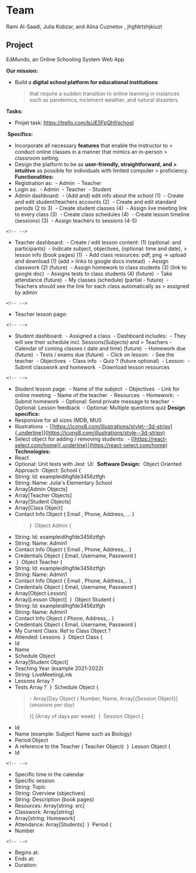 # Team

Rami Al-Saadi, Julia Kobzar, and Alina Cuznetov , jhgfdrtzhjkiuzt

## Project

EdMundo, an Online Schooling System Web App

**Our mission:**
​

- Build a **digital school platform for educational institutions**
  > that require a sudden transition to online learning in instances
  > such as pandemics, inclement weather, and natural disasters.

**Tasks:**
​

- Projet task: https://trello.com/b/JE5FpQhf/school

​
**Specifics:**
​

- Incorporate all necessary **features** that enable the instructor to > conduct online classes in a manner that mimics an in-person > classroom setting.
  ​
- Design the platform to be as **user-friendly, straightforward, and > intuitive** as possible for individuals with limited computer > proficiency.
  ​
  **Functionalities:**
  ​
- Registration as:
  ​ - Admin
  ​ - Teacher
  ​
- Login as:
  ​ - Admin
  ​ - Teacher
  ​ - Student
  ​
- Admin dashboard:
  ​ - (Add and) edit info about the school (1)
  ​ - Create and edit student/teachers accounts (2)
  ​ - Create and edit standard periods (2 to 3)
  ​ - Create student classes (4)
  ​ - Assign live meeting link to every class (3)
  ​ - Create class schedules (4)
  ​ - Create lesson timeline (sessions) (3)
  ​ - Assign teachers to sessions (4-5)
  ​

```{=html}
<!-- -->
```

- Teacher dashboard:
  ​ - Create / edit lesson content: (1) (optional: and participants)
  ​ - Indicate subject, objectives, (optional: time and date), > lesson info (book pages) (1)
  ​ - Add class resources: pdf, png → upload and download (1) (add > links to google docs instead)
  ​ - Assign classwork (2) (future)
  ​ - Assign homework to class students (3) (link to google doc)
  ​ - Assigns tests to class students (4) (future)
  ​ - Take attendance (future)
  ​ - My classes (schedule) (partial - future)
  ​ - Teachers should see the link for each class automatically as > assigned by admin
  ​

```{=html}
<!-- -->
```

- Teacher lesson page:
  ​

```{=html}
<!-- -->
```

- Student dashboard:
  ​ - Assigned a class
  ​ - Dashboard includes:
  ​ - They will see their schedule incl. Sessions(Subjects) and > Teachers
  ​ - Calendar of coming classes ( date and time) (future)
  ​ - Homework due (future)
  ​ - Tests / exams due (future)
  ​ - Click on lesson:
  ​ - See the teacher
  ​ - Objectives
  ​ - Class info
  ​ - Quiz ? (future optional)
  ​ - Lesson:
  ​ - Submit classwork and homework
  ​ - Download lesson resources
  ​

```{=html}
<!-- -->
```

- Student lesson page:
  ​ - Name of the subject
  ​ - Objectives
  ​ - Link for online meeting
  ​ - Name of the teacher
  ​ - Resources
  ​ - Homework:
  ​ - Submit homework
  ​ - Optional: Send private message to teacher
  ​ - Optional: Lesson feedback
  ​ - Optional: Multiple questions quiz
  ​
  **Design specifics:**
  ​
- Responsive for all sizes (MDB, MUI)
  ​
- Illustrations
  ​ - [[https://icons8.com/illustrations/style\--3d-stripy]{.underline}](https://icons8.com/illustrations/style--3d-stripy)
  ​
- Select object for adding / removing students:
  ​ - [[https://react-select.com/home]{.underline}](https://react-select.com/home)
  ​
  **Technologies:**
  ​
- React
  ​
- Optional: Unit tests with Jest
  ​
  UI:
  ​
  **Software Design:**
  ​
  Object Oriented Approach
  ​
  Object: School {
  ​
- String: Id: exampleidihgfde3456ztfgh
  ​
- String: Name: Julia's Elementary School
  ​
- Array\[Admin Objects\]
  ​
- Array\[Teacher Objects\]
  ​
- Array\[Student Objects\]
  ​
- Array\[Class Object\]
  ​
- Contact Info Object { Email , Phone, Address, ... }
  ​
  > }
  > ​
  > Object Admin {
  > ​
- String: Id: exampleidihgfde3456ztfgh
  ​
- String: Name: Admin1
  ​
- Contact Info Object { Email , Phone, Address,.. }
  ​
- Credentials Object { Email, Username, Password }
  ​
- ​
  }
  ​
  Object Teacher {
  ​
- String: Id: exampleidihgfde3456ztfgh
  ​
- String: Name: Admin1
  ​
- Contact Info Object { Email , Phone, Address,.. }
  ​
- Credentials Object { Email, Username, Password }
  ​
- Array\[Object Lesson\]
  ​
- Array\[Lesson Object\]
  ​
  }
  ​
  Object Student {
  ​
- String: Id: exampleidihgfde3456ztfgh
  ​
- String: Name: Admin1
  ​
- Contact Info Object { Phone, Address,.. }
  ​
- Credentials Object { Email, Username, Password }
  ​
- My Current Class: Ref to Class Object ?
  ​
- Attended: Lessons
  ​
  }
  ​
  Object Class {
  ​
- Id
  ​
- Name
  ​
- Schedule Object
  ​
- Array\[Student Object\]
  ​
- Teaching Year (example 2021-2022)
  ​
- String: LiveMeetingLink
  ​
- Lessons Array ?
  ​
- Tests Array ?
  ​
  }
  ​
  Schedule Object {
  ​
  > \- Array\[Day Object { Number, Name, Array\[{Session Object}\]
  > (sessions per day)
  >
  > }\] (Array of days per week)
  > ​
  > }
  > ​
  > Session Object {
  > ​
- Id
  ​
- Name (example: Subject Name such as Biology)
  ​
- Period Object
  ​
- A reference to the Teacher ( Teacher Object)
  ​
  }
  ​
  Lesson Object {
  ​
- Id
  ​

```{=html}
<!-- -->
```

- Specific time in the calendar
  ​
- Specific session
  ​
- String: Topic
  ​
- String: Overview (objectives)
  ​
- String: Description (book pages)
  ​
- Resources: Array\[string: src\]
  ​
- Classwork: Array\[string\]
  ​
- Array\[string: Homework\]
  ​
- Attendance: Array\[Students\]
  ​
  }
  ​
  Period {
  ​
- Number
  ​

```{=html}
<!-- -->
```

- Begins at:
  ​
- Ends at:
  ​
- Duration:
  ​

​
